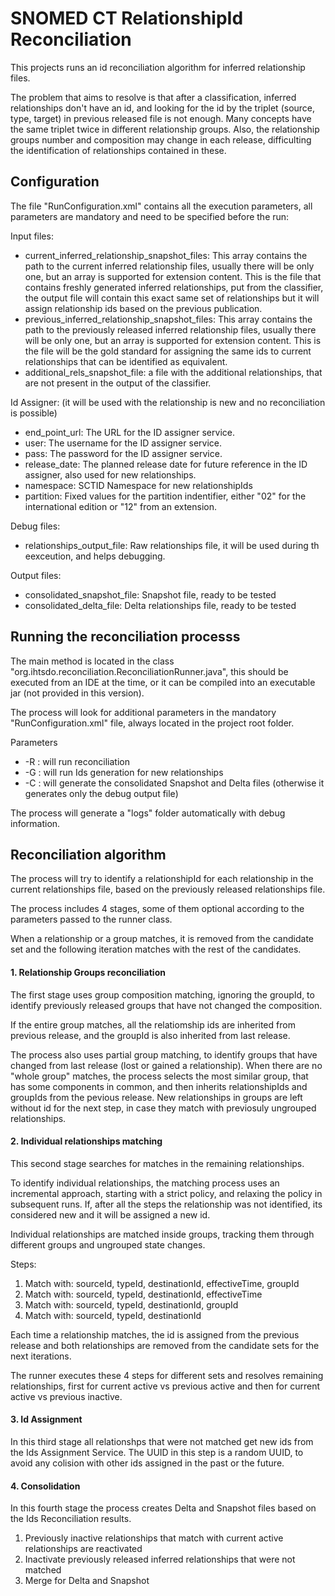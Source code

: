 # SNOMED CT RelationshipId Reconciliation
This projects runs an id reconciliation algorithm for inferred relationship files.

The problem that aims to resolve is that after a classification, inferred relationships don't have an id, and looking for the id by the triplet (source, type, target) in previous released file is not enough. Many concepts have the same triplet twice in different relationship groups. Also, the relationship groups number and composition may change in each release, difficulting the identification of relationships contained in these.

## Configuration
The file "RunConfiguration.xml" contains all the execution parameters, all parameters are mandatory and need to be specified before the run:

Input files:
* current_inferred_relationship_snapshot_files: This array contains the path to the current inferred relationship files, usually there will be only one, but an array is supported for extension content. 
This is the file that contains freshly generated inferred relationships, put from the classifier, the output file will contain this exact same set of relationships but it will assign relationship ids based on the previous publication.
* previous_inferred_relationship_snapshot_files: This array contains the path to the previously released inferred relationship files, usually there will be only one, but an array is supported for extension content.
This is the file will be the gold standard for assigning the same ids to current relationships that can be identified as equivalent.
* additional_rels_snapshot_file: a file with the additional relationships, that are not present in the output of the classifier.

Id Assigner: (it will be used with the relationship is new and no reconciliation is possible)
* end_point_url: The URL for the ID assigner service.
* user: The username for the ID assigner service.
* pass: The password for the ID assigner service.
* release_date: The planned release date for future reference in the ID assigner, also used for new relationships.
* namespace: SCTID Namespace for new relationshipIds
* partition: Fixed values for the partition indentifier, either "02" for the international edition or "12" from an extension.

Debug files:
* relationships_output_file: Raw relationships file, it will be used during th eexceution, and helps debugging.

Output files:
* consolidated_snapshot_file: Snapshot file, ready to be tested
* consolidated_delta_file: Delta relationships file, ready to be tested

## Running the reconciliation processs
The main method is located in the class "org.ihtsdo.reconciliation.ReconciliationRunner.java", this should be executed from an IDE at the time, or it can be compiled into an executable jar (not provided in this version).

The process will look for additional parameters in the mandatory "RunConfiguration.xml" file, always located in the project root folder.

Parameters

* -R : will run reconciliation
* -G : will run Ids generation for new relationships
* -C : will generate the consolidated Snapshot and Delta files (otherwise it generates only the debug output file)

The process will generate a "logs" folder automatically with debug information.

## Reconciliation algorithm
The process will try to identify a relationshipId for each relationship in the current relationships file, based on the previously released relationships file.

The process includes 4 stages, some of them optional according to the parameters passed to the runner class.

When a relationship or a group matches, it is removed from the candidate set and the following iteration matches with the rest of the candidates.

#### 1. Relationship Groups reconciliation
The first stage uses group composition matching, ignoring the groupId, to identify previously released groups that have not changed the composition.

If the entire group matches, all the relatiomship ids are inherited from previous release, and the groupId is also inherited from last release.

The process also uses partial group matching, to identify groups that have changed from last release (lost or gained a relationship). When there are no "whole group" matches, the process selects the most similar group, that has some components in common, and then inherits relationshipIds and groupIds from the pevious release. New relationships in groups are left without id for the next step, in case they match with previosuly ungrouped relationships.

#### 2. Individual relationships matching
This second stage searches for matches in the remaining relationships.

To identify individual relationships, the matching process uses an incremental approach, starting with a strict policy, and relaxing the policy in subsequent runs. If, after all the steps the relationship was not identified, its considered new and it will be assigned a new id.

Individual relationships are matched inside groups, tracking them through different groups and ungrouped state changes.

Steps:

1. Match with: sourceId, typeId, destinationId, effectiveTime, groupId
2. Match with: sourceId, typeId, destinationId, effectiveTime
3. Match with: sourceId, typeId, destinationId, groupId
4. Match with: sourceId, typeId, destinationId

Each time a relationship matches, the id is assigned from the previous release and both relationships are removed from the candidate sets for the next iterations.

The runner executes these 4 steps for different sets and resolves remaining relationships, first for current active vs previous active and then for current active vs previous inactive.

#### 3. Id Assignment 
In this third stage all relationshps that were not matched get new ids from the Ids Assignment Service. The UUID in this step is a random UUID, to avoid any colision with other ids assigned in the past or the future.

#### 4. Consolidation
In this fourth stage the process creates Delta and Snapshot files based on the Ids Reconciliation results.

1. Previously inactive relationships that match with current active relationships are reactivated
2. Inactivate previously released inferred relationships that were not matched
3. Merge for Delta and Snapshot




